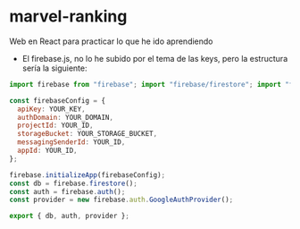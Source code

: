 # marvel-ranking

Web en React para practicar lo que he ido aprendiendo

- El firebase.js, no lo he subido por el tema de las keys, pero la estructura sería la siguiente:

```javascript
import firebase from "firebase"; import "firebase/firestore"; import "firebase/auth";

const firebaseConfig = { 
  apiKey: YOUR_KEY, 
  authDomain: YOUR_DOMAIN, 
  projectId: YOUR_ID, 
  storageBucket: YOUR_STORAGE_BUCKET, 
  messagingSenderId: YOUR_ID, 
  appId: YOUR_ID, 
};

firebase.initializeApp(firebaseConfig);
const db = firebase.firestore();
const auth = firebase.auth(); 
const provider = new firebase.auth.GoogleAuthProvider();

export { db, auth, provider };
```
